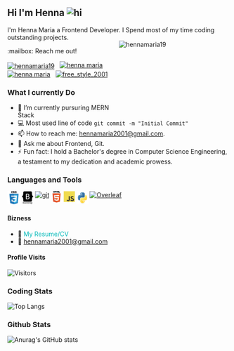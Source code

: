## Hi I'm Henna <img src="https://user-images.githubusercontent.com/1303154/88677602-1635ba80-d120-11ea-84d8-d263ba5fc3c0.gif" width="28px" height="28px" alt="hi">
I'm Henna Maria a Frontend Developer. I Spend most of my time coding outstanding projects.
<img align="right" src="https://media3.giphy.com/media/L1R1tvI9svkIWwpVYr/giphy.gif?cid=ecf05e47xpx7chb0qaqc70kaojbjxd54pmmg4yr8phl57a9x&ep=v1_gifs_search&rid=giphy.gif&ct=g" width="250px" height="165px" style="margin-top: 1rem;" alt="hennamaria19" />
</p>
<p align="left">
:mailbox: Reach me out!

<a href="https://twitter.com/hennamaria19" target="blank"><img align="center" src="https://raw.githubusercontent.com/rahuldkjain/github-profile-readme-generator/master/src/images/icons/Social/twitter.svg" alt="hennamaria19" height="20" width="30" style="margin-right: 0.5rem;padding-top: 0.2rem;" /></a>
<a href="https://linkedin.com/in/henna maria" target="blank"><img align="center" src="https://raw.githubusercontent.com/rahuldkjain/github-profile-readme-generator/master/src/images/icons/Social/linked-in-alt.svg" alt="henna maria" height="20" width="30" style="margin-right: 0.5rem;;"/></a>
<a href="https://fb.com/henna maria" target="blank"><img align="center" src="https://raw.githubusercontent.com/rahuldkjain/github-profile-readme-generator/master/src/images/icons/Social/facebook.svg" alt="henna maria" height="20" width="30" style="margin-right: 0.5rem;;"/></a>
<a href="https://instagram.com/free_style_2001" target="blank"><img align="center" src="https://raw.githubusercontent.com/rahuldkjain/github-profile-readme-generator/master/src/images/icons/Social/instagram.svg" alt="free_style_2001" height="20" width="30" /></a>
</p>

### What I currently Do

- 🔭 I’m currently pursuring MERN Stack
- :computer: Most used line of code `git commit -m "Initial Commit"`
- 📫 How to reach me: hennamaria2001@gmail.com.
- 💬 Ask me about Frontend, Git.
- ⚡ Fun fact: I hold a Bachelor's degree in Computer Science Engineering, a testament to my dedication and academic prowess.

### Languages and Tools

<p align="left" style="display: flex; width: 260px; justify-content: space-between;">
<a href="https://www.w3schools.com/css/" target="_blank" rel="noreferrer"> <img src="https://raw.githubusercontent.com/devicons/devicon/master/icons/css3/css3-original-wordmark.svg" alt="css3" width="30" height="30" /> </a>
 <a href="https://getbootstrap.com" target="_blank" rel="noreferrer"> <img src="https://raw.githubusercontent.com/devicons/devicon/master/icons/bootstrap/bootstrap-plain-wordmark.svg" alt="bootstrap" width="26" height="30" /> </a> 
 <a href="https://git-scm.com/" target="_blank" rel="noreferrer"> <img src="https://www.vectorlogo.zone/logos/git-scm/git-scm-icon.svg" alt="git" width="26" height="30" /> </a> 
 <a href="https://www.w3.org/html/" target="_blank" rel="noreferrer"><img  alt="HTML5" width="26px" src="https://raw.githubusercontent.com/github/explore/80688e429a7d4ef2fca1e82350fe8e3517d3494d/topics/html/html.png" /></a> 
 <a href="https://developer.mozilla.org/en-US/docs/Web/JavaScript" target="_blank" rel="noreferrer"> <img src="https://raw.githubusercontent.com/devicons/devicon/master/icons/javascript/javascript-original.svg" alt="javascript" width="26" height="25" /> </a> <a href="https://www.python.org" target="_blank" rel="noreferrer"> <img src="https://raw.githubusercontent.com/devicons/devicon/master/icons/python/python-original.svg" alt="python" width="26" height="30"/> </a>
</a> <a href="https://www.overleaf.com/" target="_blank" rel="noreferrer"> <img src="https://images.ctfassets.net/nrgyaltdicpt/2OlBbaO7oEFSmTVpreHlkb/66a1b6eb1a10b372557ddbdd0e7099c7/ologo_square_colour_green_bg.png" alt="Overleaf" width="26" height="26"/></a>
 </p>

 #### Bizness
- :paperclip:  <a href="https://github.com/Hennamaria07/Hennamaria07/blob/master/resume/resume.png" style="text-decoration: none;color:#00b9b9">My Resume/CV</a>
- :email: <a href="#" style="text-decoration: none;color:#00b9b9">hennamaria2001@gmail.com</a>

#### Profile Visits 

![Visitors](https://api.visitorbadge.io/api/visitors?path=Hennamaria07&label=visitors&labelColor=%23000000&countColor=%23dde714&labelStyle=upper)

### Coding Stats

![Top Langs](https://github-readme-stats.vercel.app/api/top-langs/?username=Hennamaria07&layout=compact&theme=highcontrast)

### Github Stats

![Anurag's GitHub stats](https://github-readme-stats.vercel.app/api?username=Hennamaria07&show_icons=true&theme=highcontrast)
